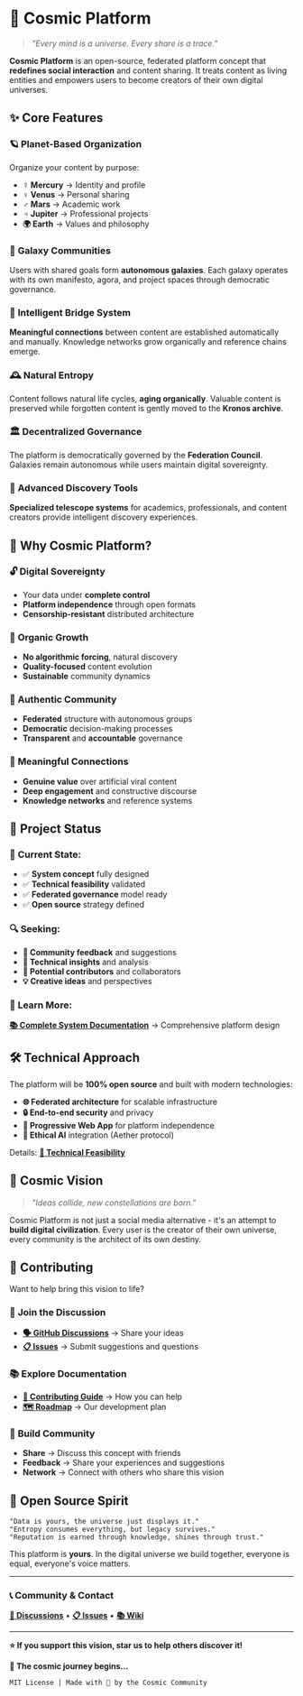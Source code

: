 # 🌌 Cosmic Platform

> *"Every mind is a universe. Every share is a trace."*

**Cosmic Platform** is an open-source, federated platform concept that **redefines social interaction** and content sharing. It treats content as living entities and empowers users to become creators of their own digital universes.

## ✨ **Core Features**

### 🪐 **Planet-Based Organization**
Organize your content by purpose:
- **☿ Mercury** → Identity and profile
- **♀️ Venus** → Personal sharing  
- **♂️ Mars** → Academic work
- **♃ Jupiter** → Professional projects
- **🌍 Earth** → Values and philosophy

### 🌌 **Galaxy Communities**
Users with shared goals form **autonomous galaxies**. Each galaxy operates with its own manifesto, agora, and project spaces through democratic governance.

### 🔗 **Intelligent Bridge System**
**Meaningful connections** between content are established automatically and manually. Knowledge networks grow organically and reference chains emerge.

### 🕰️ **Natural Entropy**
Content follows natural life cycles, **aging organically**. Valuable content is preserved while forgotten content is gently moved to the **Kronos archive**.

### 🏛️ **Decentralized Governance**
The platform is democratically governed by the **Federation Council**. Galaxies remain autonomous while users maintain digital sovereignty.

### 🔭 **Advanced Discovery Tools**
**Specialized telescope systems** for academics, professionals, and content creators provide intelligent discovery experiences.

## 🎯 **Why Cosmic Platform?**

### 🔓 **Digital Sovereignty**
- Your data under **complete control**
- **Platform independence** through open formats
- **Censorship-resistant** distributed architecture

### 🌱 **Organic Growth**
- **No algorithmic forcing**, natural discovery
- **Quality-focused** content evolution
- **Sustainable** community dynamics

### 🤝 **Authentic Community**
- **Federated** structure with autonomous groups
- **Democratic** decision-making processes
- **Transparent** and **accountable** governance

### 🧠 **Meaningful Connections**
- **Genuine value** over artificial viral content
- **Deep engagement** and constructive discourse
- **Knowledge networks** and reference systems

## 🚀 **Project Status**

### 📍 **Current State:**
- ✅ **System concept** fully designed
- ✅ **Technical feasibility** validated  
- ✅ **Federated governance** model ready
- ✅ **Open source** strategy defined

### 🔍 **Seeking:**
- **👥 Community feedback** and suggestions
- **🔧 Technical insights** and analysis
- **🤝 Potential contributors** and collaborators  
- **💡 Creative ideas** and perspectives

### 📖 **Learn More:**
[**📚 Complete System Documentation**](CONCEPT.md) → Comprehensive platform design

## 🛠️ **Technical Approach**

The platform will be **100% open source** and built with modern technologies:
- **🌐 Federated architecture** for scalable infrastructure
- **🔒 End-to-end security** and privacy
- **📱 Progressive Web App** for platform independence  
- **🤖 Ethical AI** integration (Aether protocol)

Details: [**🔧 Technical Feasibility**](docs/TECHNICAL-FEASIBILITY.md)

## 🌟 **Cosmic Vision**

> *"Ideas collide, new constellations are born."*

Cosmic Platform is not just a social media alternative - it's an attempt to **build digital civilization**. Every user is the creator of their own universe, every community is the architect of its own destiny.

## 🤝 **Contributing**

Want to help bring this vision to life?

### 💬 **Join the Discussion**
- [**🗣️ GitHub Discussions**](../../discussions) → Share your ideas
- [**📋 Issues**](../../issues) → Submit suggestions and questions

### 📚 **Explore Documentation**
- [**🎯 Contributing Guide**](CONTRIBUTING.md) → How you can help
- [**🗺️ Roadmap**](ROADMAP.md) → Our development plan

### 🌱 **Build Community**
- **Share** → Discuss this concept with friends
- **Feedback** → Share your experiences and suggestions
- **Network** → Connect with others who share this vision

## 📜 **Open Source Spirit**

```
"Data is yours, the universe just displays it."
"Entropy consumes everything, but legacy survives."  
"Reputation is earned through knowledge, shines through trust."
```

This platform is **yours**. In the digital universe we build together, everyone is equal, everyone's voice matters.

---

### 📞 **Community & Contact**

[**💬 Discussions**](../../discussions) • [**📋 Issues**](../../issues) • [**📚 Wiki**](../../wiki)

---

**⭐ If you support this vision, star us to help others discover it!**

**🌌 The cosmic journey begins...**

```
MIT License | Made with 💫 by the Cosmic Community
```